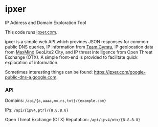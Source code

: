 # ipxer
IP Address and Domain Exploration Tool

This code runs [ipxer.com](https://ipxer.com).

ipxer is a simple web API which provides JSON responses for common public DNS queries, IP information from [Team Cymru](http://www.team-cymru.com/community-services.html), IP geolocation data from [MaxMind](https://www.maxmind.com/en/home) GeoLite2 City, and IP threat intelligence from Open Threat Exchange (OTX). A simple front-end is provided to facilitate quick exploration of information.

Sometimes interesting things can be found: https://ipxer.com/google-public-dns-a.google.com.

### API
Domains: `/api/{a,aaaa,mx,ns,txt}/{example.com}`

IPs: `/api/{ipv4,ptr}/{8.8.8.8}`

Open Threat Exchange (OTX) Reputation: `/api/ipv4/otx/{8.8.8.8}`
